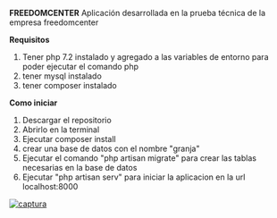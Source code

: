 **FREEDOMCENTER**
Aplicación desarrollada en la prueba técnica de la empresa freedomcenter

**Requisitos**
1. Tener php  7.2 instalado y agregado a las variables de entorno para poder ejecutar el comando php
3. tener mysql instalado
2. tener composer instalado

**Como iniciar**
1. Descargar el repositorio
2. Abrirlo en la terminal
3. Ejecutar composer install
4. crear una base de datos con el nombre "granja"
5. Ejecutar el comando "php artisan migrate" para crear las tablas necesarias en la base de datos
6. Ejecutar "php artisan serv" para iniciar la aplicacion en la url localhost:8000

[![captura](https://res.cloudinary.com/dzxmrgbiy/image/upload/v1610357014/Captura.png "captura")](http://https://res.cloudinary.com/dzxmrgbiy/image/upload/v1610357014/Captura.png "captura")
